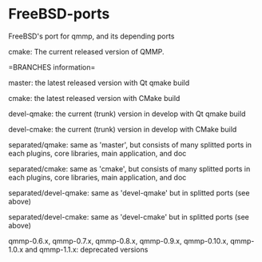 FreeBSD-ports
=============

FreeBSD's port for qmmp, and its depending ports

cmake:          The current released version of QMMP.


=BRANCHES information=

master:             the latest released version with Qt qmake build

cmake:              the latest released version with CMake build

devel-qmake:        the current (trunk) version in develop with Qt qmake build

devel-cmake:        the current (trunk) version in develop with CMake build

separated/qmake:    same as 'master', but consists of many splitted ports
                    in each plugins, core libraries, main application, and doc

separated/cmake:    same as 'cmake', but consists of many splitted ports
                    in each plugins, core libraries, main application, and doc

separated/devel-qmake:   same as 'devel-qmake' but in splitted ports (see above)

separated/devel-cmake:   same as 'devel-cmake' but in splitted ports (see above)

qmmp-0.6.x, qmmp-0.7.x, qmmp-0.8.x, qmmp-0.9.x, qmmp-0.10.x,
qmmp-1.0.x and qmmp-1.1.x:   deprecated versions
